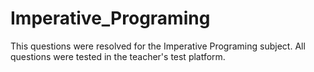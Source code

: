 # Imperative_Programing

This questions were resolved for the Imperative Programing subject.
All questions were tested in the teacher's test platform.

